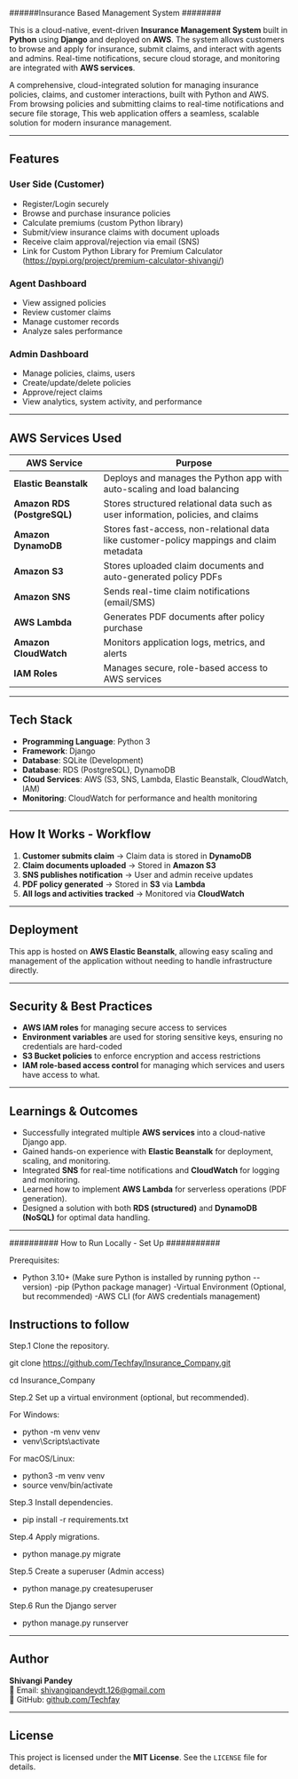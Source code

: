 ######Insurance Based Management System ########

This is a cloud-native, event-driven **Insurance Management System** built in **Python** using **Django** and deployed on **AWS**. 
The system allows customers to browse and apply for insurance, submit claims, and interact with agents and admins. Real-time notifications, secure cloud storage, and monitoring are integrated with **AWS services**.

A comprehensive, cloud-integrated solution for managing insurance policies, claims, and customer interactions, built with Python and AWS.
From browsing policies and submitting claims to real-time notifications and secure file storage, This web application offers a seamless, scalable solution for modern insurance management.

------------------
## Features

###  User Side (Customer)
- Register/Login securely
- Browse and purchase insurance policies
- Calculate premiums (custom Python library)
- Submit/view insurance claims with document uploads
- Receive claim approval/rejection via email (SNS)
- Link for Custom Python Library for Premium Calculator (https://pypi.org/project/premium-calculator-shivangi/)


###  Agent Dashboard
- View assigned policies
- Review customer claims
- Manage customer records
- Analyze sales performance

###  Admin Dashboard
- Manage policies, claims, users
- Create/update/delete policies
- Approve/reject claims
- View analytics, system activity, and performance

-----------------

## AWS Services Used

| AWS Service                    | Purpose                                                                  |
|--------------------------------|--------------------------------------------------------------------------|
| **Elastic Beanstalk**          | Deploys and manages the Python app with auto-scaling and load balancing  |
| **Amazon RDS (PostgreSQL)**    | Stores structured relational data such as user information, policies, and claims |
| **Amazon DynamoDB**            | Stores fast-access, non-relational data like customer-policy mappings and claim metadata |
| **Amazon S3**                  | Stores uploaded claim documents and auto-generated policy PDFs           |
| **Amazon SNS**                 | Sends real-time claim notifications (email/SMS)                          |
| **AWS Lambda**                 | Generates PDF documents after policy purchase                            |
| **Amazon CloudWatch**          | Monitors application logs, metrics, and alerts                           |
| **IAM Roles**                  | Manages secure, role-based access to AWS services                        |

---------------

## Tech Stack

- **Programming Language**: Python 3
- **Framework**: Django
- **Database**: SQLite (Development)
- **Database**: RDS (PostgreSQL), DynamoDB
- **Cloud Services**: AWS (S3, SNS, Lambda, Elastic Beanstalk, CloudWatch, IAM)
- **Monitoring**: CloudWatch for performance and health monitoring

----------------

## How It Works - Workflow

1. **Customer submits claim** → Claim data is stored in **DynamoDB**
2. **Claim documents uploaded** → Stored in **Amazon S3**
3. **SNS publishes notification** → User and admin receive updates
4. **PDF policy generated** → Stored in **S3** via **Lambda**
5. **All logs and activities tracked** → Monitored via **CloudWatch**

----------------

## Deployment

This app is hosted on **AWS Elastic Beanstalk**, allowing easy scaling and management of the application without needing to handle infrastructure directly.

------------------

## Security & Best Practices

- **AWS IAM roles** for managing secure access to services
- **Environment variables** are used for storing sensitive keys, ensuring no credentials are hard-coded
- **S3 Bucket policies** to enforce encryption and access restrictions
- **IAM role-based access control** for managing which services and users have access to what.

-----------------

## Learnings & Outcomes

- Successfully integrated multiple **AWS services** into a cloud-native Django app.
- Gained hands-on experience with **Elastic Beanstalk** for deployment, scaling, and monitoring.
- Integrated **SNS** for real-time notifications and **CloudWatch** for logging and monitoring.
- Learned how to implement **AWS Lambda** for serverless operations (PDF generation).
- Designed a solution with both **RDS (structured)** and **DynamoDB (NoSQL)** for optimal data handling.

---------------

##########  How to Run Locally - Set Up ###########

Prerequisites:
- Python 3.10+ (Make sure Python is installed by running python --version)
-pip (Python package manager)
-Virtual Environment (Optional, but recommended)
-AWS CLI (for AWS credentials management)

## Instructions to follow

Step.1 Clone the repository.

git clone https://github.com/Techfay/Insurance_Company.git

cd Insurance_Company

Step.2 Set up a virtual environment (optional, but recommended).

For Windows:
- python -m venv venv
- venv\Scripts\activate

For macOS/Linux:
- python3 -m venv venv
- source venv/bin/activate

Step.3 Install dependencies.
- pip install -r requirements.txt

Step.4 Apply migrations.
- python manage.py migrate

Step.5 Create a superuser (Admin access)
- python manage.py createsuperuser

Step.6 Run the Django server
- python manage.py runserver

----------------------

## Author

**Shivangi Pandey**  
📧 Email: shivangipandeydt.126@gmail.com  
🔗 GitHub: [github.com/Techfay](https://github.com/Techfay)

---------------------

## License

This project is licensed under the **MIT License**. See the `LICENSE` file for details.







